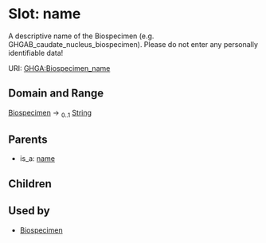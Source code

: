 
# Slot: name


A descriptive name of the Biospecimen (e.g. GHGAB_caudate_nucleus_biospecimen). Please do not enter any personally identifiable data!

URI: [GHGA:Biospecimen_name](https://w3id.org/GHGA/Biospecimen_name)


## Domain and Range

[Biospecimen](Biospecimen.md) &#8594;  <sub>0..1</sub> [String](types/String.md)

## Parents

 *  is_a: [name](name.md)

## Children


## Used by

 * [Biospecimen](Biospecimen.md)
